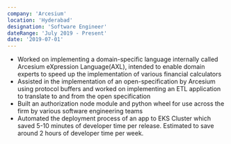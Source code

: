 ```yaml
---
company: 'Arcesium'
location: 'Hyderabad'
designation: 'Software Engineer'
dateRange: 'July 2019 - Present'
date: '2019-07-01'
---
```

- Worked on implementing a domain-specific language internally called Arcesium eXpression Language(AXL), intended to enable domain experts to speed up the implementation of various financial calculators
- Assisted in the implementation of an open-specification by Arcesium using protocol buffers and worked on implementing an ETL application to translate to and from the open specification
- Built an authorization node module and python wheel for use across the firm by various software engineering teams
- Automated the deployment process of an app to EKS Cluster which saved 5-10 minutes of developer time per release. Estimated to save around 2 hours of developer time per week.
